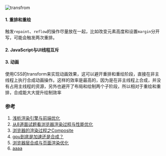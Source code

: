 ![transfrom](https://img.imgdb.cn/item/600337623ffa7d37b32814d0.png)

#### 1. 重排和重绘
触发`repaint`、`reflow`的操作尽量放在一起，比如改变元素高度和设置`margin`分开写，可能会触发两次重排。

#### 2. JavaScript与UI线程互斥

#### 3. 动画
使用CSS的transform来实现动画效果，这可以避开重排和重绘阶段，直接在非主线程上执行合成动画操作。这样的效率是最高的，因为是在非主线程上合成，并没有占用主线程的资源，另外也避开了布局和绘制两个子阶段，所以相对于重绘和重排，合成能大大提升绘制效率

### 参考
1. [浅析渲染引擎与前端优化](https://jdc.jd.com/archives/2806)
2. [从8道面试题看浏览器渲染过程与性能优化](https://juejin.im/post/5e143104e51d45414a4715f7)
3. [浏览器的渲染过程之Composite](https://zhuanlan.zhihu.com/p/79881310)
4. [gpu到底是加速还是合成？](https://www.jianshu.com/p/88278b1516fe)
5. [浏览器层合成与页面渲染优化](https://juejin.cn/post/6844903966573068301)
6. [aaaa](https://segmentfault.com/a/1190000014520786)
